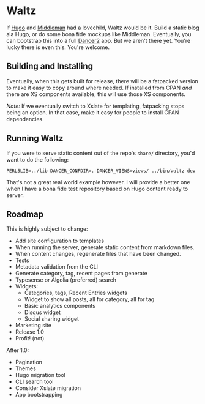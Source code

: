 # Waltz
If [Hugo](https://gohugo.io) and [Middleman](https://middlemanapp.com/)
had a lovechild, Waltz would be it. Build a static blog ala Hugo, or do
some bona fide mockups like Middleman. Eventually, you can bootstrap
this into a full [Dancer2](https://perldancer.org) app. But we aren't
there yet. You're lucky there is even this. You're welcome.

## Building and Installing
Eventually, when this gets built for release, there will be a fatpacked
version to make it easy to copy around where needed. If installed from
CPAN *and* there are XS components available, this will use those XS
components.

*Note:* If we eventually switch to Xslate for templating, fatpacking
stops being an option. In that case, make it easy for people to install
CPAN dependencies.

## Running Waltz
If you were to serve static content out of the repo's `share/`
directory, you'd want to do the following:
```
PERL5LIB=../lib DANCER_CONFDIR=. DANCER_VIEWS=views/ ../bin/waltz dev
```
That's not a great real world example however. I will provide a better
one when I have a bona fide test repository based on Hugo content ready
to server.

## Roadmap
This is highly subject to change:
* Add site configuration to templates
* When running the server, generate static content from markdown files.
* When content changes, regenerate files that have been changed.
* Tests
* Metadata validation from the CLI
* Generate category, tag, recent pages from generate
* Typesense or Algolia (preferred) search
* Widgets:
    * Categories, tags, Recent Entries widgets
    * Widget to show all posts, all for category, all for tag
    * Basic analytics components
    * Disqus widget
    * Social sharing widget
* Marketing site
* Release 1.0
* Profit! (not)

After 1.0:
* Pagination
* Themes
* Hugo migration tool
* CLI search tool
* Consider Xslate migration
* App bootstrapping
